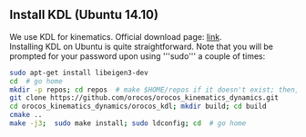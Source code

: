 ## Install KDL (Ubuntu 14.10)

We use KDL for kinematics. Official download page: [link](http://www.orocos.org/kdl). </br>
Installing KDL on Ubuntu is quite straightforward. Note that you will be prompted for your password upon using '''sudo''' a couple of times:

```bash
sudo apt-get install libeigen3-dev
cd  # go home
mkdir -p repos; cd repos  # make $HOME/repos if it doesn't exist; then, enter it
git clone https://github.com/orocos/orocos_kinematics_dynamics.git
cd orocos_kinematics_dynamics/orocos_kdl; mkdir build; cd build
cmake ..
make -j3;  sudo make install; sudo ldconfig; cd  # go home
```
